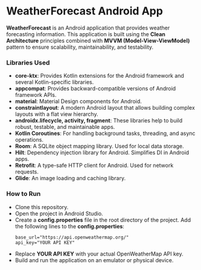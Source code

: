 # WeatherForecast Android App
**WeatherForecast** is an Android application that provides weather forecasting information. This application is built using the **Clean Architecture** principles combined with **MVVM (Model-View-ViewModel)** pattern to ensure scalability, maintainability, and testability.

### Libraries Used
- **core-ktx**: Provides Kotlin extensions for the Android framework and several Kotlin-specific libraries.
- **appcompat**: Provides backward-compatible versions of Android framework APIs.
- **material**: Material Design components for Android.
- **constraintlayout**: A modern Android layout that allows building complex layouts with a flat view hierarchy.
- **androidx.lifecycle, activity, fragment**: These libraries help to build robust, testable, and maintainable apps.
- **Kotlin Coroutines**: For handling background tasks, threading, and async operations.
- **Room**: A SQLite object mapping library. Used for local data storage.
- **Hilt**: Dependency injection library for Android. Simplifies DI in Android apps.
- **Retrofit**: A type-safe HTTP client for Android. Used for network requests.
- **Glide**: An image loading and caching library.


### How to Run
- Clone this repository.
- Open the project in Android Studio.
- Create a **config.properties** file in the root directory of the project.
  Add the following lines to the **config.properties**:
    ```
    base_url="https://api.openweathermap.org/"
    api_key="YOUR API KEY"
    ```
- Replace **YOUR API KEY** with your actual OpenWeatherMap API key.
- Build and run the application on an emulator or physical device.



